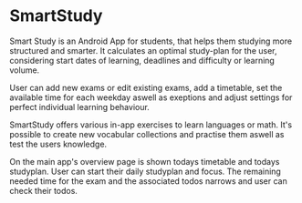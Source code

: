 # SmartStudy
Smart Study is an Android App for students, that helps them studying more structured and smarter. 
It calculates an optimal study-plan for the user, considering start dates of learning, deadlines and difficulty or learning volume.

User can add new exams or edit existing exams, add a timetable, set the available time for each weekday aswell as exeptions
and adjust settings for perfect individual learning behaviour.

SmartStudy offers various in-app exercises to learn languages or math. 
It's possible to create new vocabular collections and practise them aswell as test the users knowledge.

On the main app's overview page is shown todays timetable and todays studyplan. User can start their daily studyplan and focus. 
The remaining needed time for the exam and the associated todos narrows and user can check their todos. 

